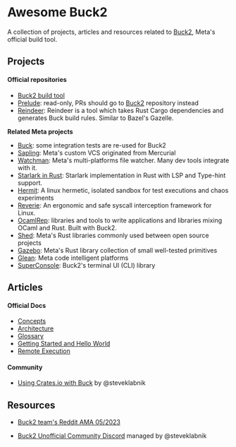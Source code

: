 # Awesome Buck2

A collection of projects, articles and resources related to [Buck2](https://buck2.build/), Meta's official build tool.

## Projects

#### Official repositories

- [Buck2 build tool](https://github.com/facebook/buck2)
- [Prelude](https://github.com/facebook/buck2-prelude): read-only, PRs should go to [Buck2](https://github.com/facebook/buck2) repository instead
- [Reindeer](https://github.com/facebookincubator/reindeer): Reindeer is a tool which takes Rust Cargo dependencies and generates Buck build rules. Similar to Bazel's Gazelle.

**Related Meta projects**

- [Buck](https://github.com/facebook/buck): some integration tests are re-used for Buck2
- [Sapling](https://github.com/facebook/sapling): Meta's custom VCS originated from Mercurial
- [Watchman](https://github.com/facebook/watchman): Meta's multi-platforms file watcher. Many dev tools integrate with it.
- [Starlark in Rust](https://github.com/facebookexperimental/starlark-rust): Starlark implementation in Rust with LSP and Type-hint support.
- [Hermit](https://github.com/facebookexperimental/hermit): A linux hermetic, isolated sandbox for test executions and chaos experiments
- [Reverie](https://github.com/facebookexperimental/reverie): An ergonomic and safe syscall interception framework for Linux.
- [OcamlRep](https://github.com/facebook/ocamlrep): libraries and tools to write applications and libraries mixing OCaml and Rust. Built with Buck2.
- [Shed](https://github.com/facebookexperimental/rust-shed): Meta's Rust libraries commonly used between open source projects
- [Gazebo](https://github.com/facebookincubator/gazebo): Meta's Rust library collection of small well-tested primitives
- [Glean](https://github.com/facebookincubator/Glean): Meta code intelligent platforms
- [SuperConsole](https://github.com/facebookincubator/superconsole): Buck2's terminal UI (CLI) library

## Articles

#### Official Docs

- [Concepts](https://buck2.build/docs/concepts/concept_map/)
- [Architecture](https://buck2.build/docs/developers/architecture/buck2/)
- [Glossary](https://buck2.build/docs/concepts/glossary/)
- [Getting Started and Hello World](https://buck2.build/docs/getting_started/)
- [Remote Execution](https://buck2.build/docs/remote_execution/)

#### Community

- [Using Crates.io with Buck](https://steveklabnik.com/writing/using-cratesio-with-buck) by @steveklabnik


## Resources

- [Buck2 team's Reddit AMA 05/2023](https://old.reddit.com/r/rust/comments/136qs44/hello_rrust_we_are_meta_engineers_who_created_the/)

- [Buck2 Unofficial Community Discord](https://discord.com/invite/WJj9hf6x) managed by @steveklabnik
